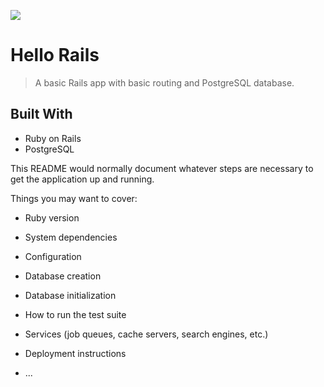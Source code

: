 ![](https://img.shields.io/badge/Microverse-blueviolet)

# Hello Rails

> A basic Rails app with basic routing and PostgreSQL database.

## Built With

- Ruby on Rails
- PostgreSQL

This README would normally document whatever steps are necessary to get the
application up and running.

Things you may want to cover:

* Ruby version

* System dependencies

* Configuration

* Database creation

* Database initialization

* How to run the test suite

* Services (job queues, cache servers, search engines, etc.)

* Deployment instructions

* ...

